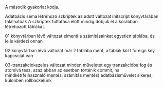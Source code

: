 A második gyakorlat kódja.

Adatbázis séma létrehozó szkriptek az adott változat initscript könyvtárában találhatóak
A szkriptek futtatása előtt mindig dobjuk el a korábban létrehozott táblákat.

01 könyvtárban lévő változat elmenti a számításainkat egyetlen táblába, és le is kérdezi onnan

02 könyvtárban lévő változat már 2 táblába ment, a táblák közt foreign key kapcsolat van

03-tranzakciokezeles változat minden műveletet egy tranzakcióba fog és atomivá tesz, azaz
abban az esetben történik commit, ha mindkét(felhasználó mentés, számítás mentés) adatbázisművelet sikeres, különben rollbackelünk
